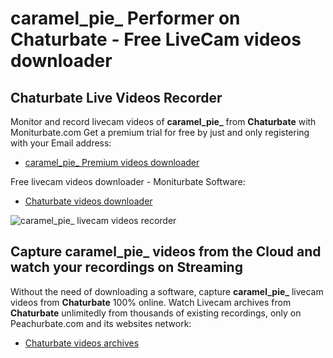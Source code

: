 # caramel_pie_ Performer on Chaturbate - Free LiveCam videos downloader

## Chaturbate Live Videos Recorder

Monitor and record livecam videos of **caramel_pie_** from **Chaturbate** with Moniturbate.com
Get a premium trial for free by just and only registering with your Email address:
* [caramel_pie_ Premium videos downloader](https://moniturbate.com/request-demo-licence-key.html)

Free livecam videos downloader - Moniturbate Software:
* [Chaturbate videos downloader](https://moniturbate.com/moniturbate-download-software.html)

![caramel_pie_ livecam videos recorder](https://peachurnet.com/templates/moniturbate-software.png)


## Capture caramel_pie_ videos from the Cloud and watch your recordings on Streaming

Without the need of downloading a software, capture **caramel_pie_** livecam videos from **Chaturbate** 100% online.
Watch Livecam archives from **Chaturbate** unlimitedly from thousands of existing recordings, only on Peachurbate.com and its websites network:
* [Chaturbate videos archives](https://peachurnet.com/)